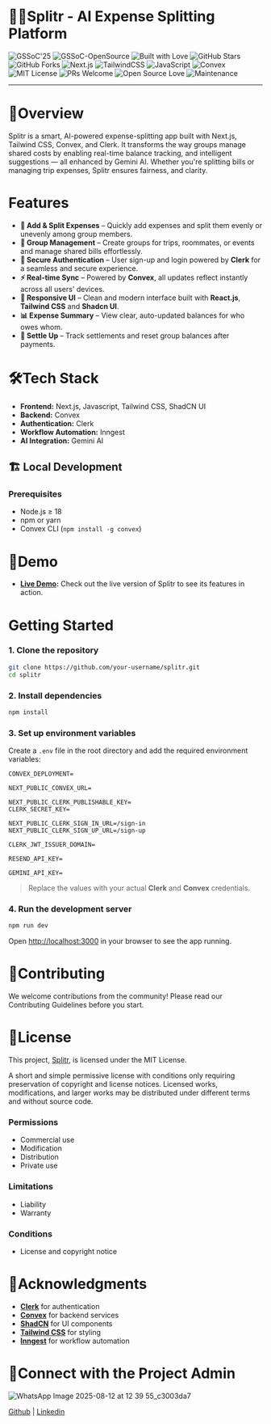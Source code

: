 # 🤖💸Splitr - AI Expense Splitting Platform

![GSSoC'25](https://img.shields.io/badge/GSSoC'25-Selected-orange?style=for-the-badge)
![GSSoC-OpenSource](https://img.shields.io/badge/Open%20Source%20Program-GSSoC-orange?style=for-the-badge&logo=opensourceinitiative)
![Built with Love](https://img.shields.io/badge/Built%20with-%E2%9D%A4-red?style=for-the-badge)
![GitHub Stars](https://img.shields.io/github/stars/<your-username>/Splitr?style=for-the-badge&logo=github)
![GitHub Forks](https://img.shields.io/github/forks/<your-username>/Splitr?style=for-the-badge&logo=github)
![Next.js](https://img.shields.io/badge/Next.js-14-black?style=for-the-badge&logo=next.js)
![TailwindCSS](https://img.shields.io/badge/TailwindCSS-3.4-38B2AC?style=for-the-badge&logo=tailwind-css)
![JavaScript](https://img.shields.io/badge/JavaScript-ES6+-yellow?style=for-the-badge&logo=javascript)
![Convex](https://img.shields.io/badge/Backend-Convex-purple?style=for-the-badge)
![MIT License](https://img.shields.io/badge/License-MIT-green?style=for-the-badge)
![PRs Welcome](https://img.shields.io/badge/PRs-welcome-brightgreen?style=for-the-badge&logo=git)
![Open Source Love](https://img.shields.io/badge/Open%20Source-%E2%9D%A4-red?style=for-the-badge)
![Maintenance](https://img.shields.io/badge/Maintained%3F-yes-green?style=for-the-badge)

---

# 📌Overview
Splitr is a smart, AI-powered expense-splitting app built with Next.js, Tailwind CSS, Convex, and Clerk. It transforms the way groups manage shared costs by enabling  real-time balance tracking, and intelligent suggestions — all enhanced by Gemini AI. Whether you're splitting bills or managing trip expenses, Splitr ensures fairness, and clarity.

# Features
* **💸 Add & Split Expenses** – Quickly add expenses and split them evenly or unevenly among group members.
* **👥 Group Management** – Create groups for trips, roommates, or events and manage shared bills effortlessly.
* **🔐 Secure Authentication** – User sign-up and login powered by **Clerk** for a seamless and secure experience.
* **⚡ Real-time Sync** – Powered by **Convex**, all updates reflect instantly across all users' devices.
* **🎨 Responsive UI** – Clean and modern interface built with **React.js**, **Tailwind CSS** and **Shadcn UI**.
* **📊 Expense Summary** – View clear, auto-updated balances for who owes whom.
* **🔄 Settle Up** – Track settlements and reset group balances after payments.

# 🛠Tech Stack
* **Frontend:** Next.js, Javascript, Tailwind CSS, ShadCN UI
* **Backend:** Convex 
* **Authentication:** Clerk
* **Workflow Automation:** Inngest
* **AI Integration:** Gemini AI

## 🏗 Local Development

### Prerequisites
- Node.js ≥ 18
- npm or yarn
- Convex CLI (`npm install -g convex`)


# 🚀Demo

* **[Live Demo](https://splitr-q9gg.vercel.app/):** Check out the live version of Splitr to see its features in action.


# Getting Started
### 1. **Clone the repository**

```bash
git clone https://github.com/your-username/splitr.git
cd splitr
```

### 2. **Install dependencies**
```bash
npm install
```

### 3. **Set up environment variables**

Create a `.env` file in the root directory and add the required environment variables:

```env
CONVEX_DEPLOYMENT=

NEXT_PUBLIC_CONVEX_URL=

NEXT_PUBLIC_CLERK_PUBLISHABLE_KEY=
CLERK_SECRET_KEY=

NEXT_PUBLIC_CLERK_SIGN_IN_URL=/sign-in
NEXT_PUBLIC_CLERK_SIGN_UP_URL=/sign-up

CLERK_JWT_ISSUER_DOMAIN=

RESEND_API_KEY=

GEMINI_API_KEY=
```

> Replace the values with your actual **Clerk** and **Convex** credentials.

### 4. **Run the development server**

```bash
npm run dev
```

Open [http://localhost:3000](http://localhost:3000) in your browser to see the app running.



# 🤝Contributing
We welcome contributions from the community!
Please read our Contributing Guidelines before you start.



# 📜License
This project, [Splitr](https://github.com/dhruvbajaj13/splitr), is licensed under the MIT License.

A short and simple permissive license with conditions only requiring preservation of copyright and license notices. Licensed works, modifications, and larger works may be distributed under different terms and without source code.

### Permissions
* Commercial use
* Modification
* Distribution
* Private use
### Limitations
* Liability
* Warranty
### Conditions
* License and copyright notice


# 🌟Acknowledgments 
* **[Clerk](https://clerk.com)** for authentication
* **[Convex](https://convex.dev)** for backend services
* **[ShadCN](https://ui.shadcn.com)** for UI components
* **[Tailwind CSS](https://tailwindcss.com)** for styling
* **[Inngest](https://inngest.com)** for workflow automation


# 💬Connect with the Project Admin
![WhatsApp Image 2025-08-12 at 12 39 55_c3003da7](https://github.com/user-attachments/assets/24548154-51f3-4c2c-88f4-562bcadc2b56)

 [Github](https://github.com/dhruvbajaj13) | [Linkedin](https://www.linkedin.com/in/dhruvbajaj13)








